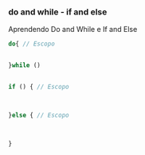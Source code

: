 ### do and while - if and else
Aprendendo Do and While e If and Else
~~~JavaScript
do{ // Escopo


}while ()


if () { // Escopo



}else { // Escopo



}
~~~ 